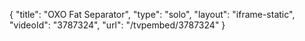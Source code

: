 {
    "title": "OXO Fat Separator",
    "type": "solo",
    "layout": "iframe-static",
    "videoId": "3787324",
    "url": "\/tvpembed\/3787324"
}